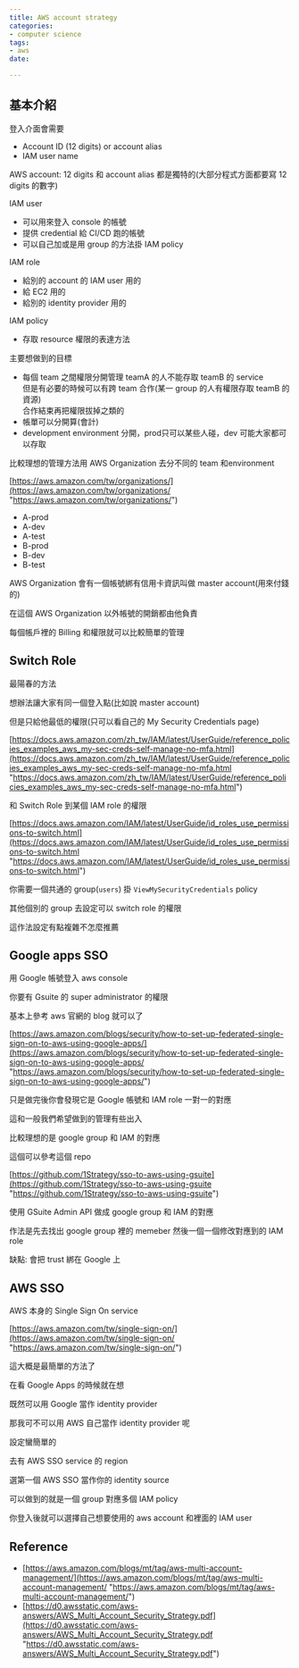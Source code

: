 ```yaml
---
title: AWS account strategy
categories:
- computer science
tags:
- aws
date: 

---
```

## 基本介紹

登入介面會需要 

* Account ID (12 digits) or account alias 
* IAM user name

AWS account: 12 digits 和 account alias 都是獨特的(大部分程式方面都要寫 12 digits 的數字)

IAM user

* 可以用來登入 console 的帳號
* 提供 credential 給 CI/CD 跑的帳號
* 可以自己加或是用 group 的方法掛 IAM policy 

IAM role

* 給別的 account 的 IAM user 用的
* 給 EC2 用的
* 給別的 identity provider 用的

IAM policy

* 存取 resource 權限的表達方法

主要想做到的目標

* 每個 team 之間權限分開管理 teamA 的人不能存取 teamB 的 service  
  但是有必要的時候可以有跨 team 合作(某一 group 的人有權限存取 teamB 的資源)  
  合作結束再把權限拔掉之類的
* 帳單可以分開算(會計)
* development environment 分開，prod只可以某些人碰，dev 可能大家都可以存取

比較理想的管理方法用 AWS Organization 去分不同的 team 和environment

[https://aws.amazon.com/tw/organizations/](https://aws.amazon.com/tw/organizations/ "https://aws.amazon.com/tw/organizations/")

* A-prod
* A-dev
* A-test
* B-prod
* B-dev
* B-test

AWS Organization 會有一個帳號綁有信用卡資訊叫做 master account(用來付錢的)

在這個 AWS Organization 以外帳號的開銷都由他負責

每個帳戶裡的 Billing 和權限就可以比較簡單的管理

## Switch Role

最陽春的方法

想辦法讓大家有同一個登入點(比如說 master account)

但是只給他最低的權限(只可以看自己的 My Security Credentials page)

[https://docs.aws.amazon.com/zh_tw/IAM/latest/UserGuide/reference_policies_examples_aws_my-sec-creds-self-manage-no-mfa.html](https://docs.aws.amazon.com/zh_tw/IAM/latest/UserGuide/reference_policies_examples_aws_my-sec-creds-self-manage-no-mfa.html "https://docs.aws.amazon.com/zh_tw/IAM/latest/UserGuide/reference_policies_examples_aws_my-sec-creds-self-manage-no-mfa.html")

和 Switch Role 到某個 IAM role 的權限

[https://docs.aws.amazon.com/IAM/latest/UserGuide/id_roles_use_permissions-to-switch.html](https://docs.aws.amazon.com/IAM/latest/UserGuide/id_roles_use_permissions-to-switch.html "https://docs.aws.amazon.com/IAM/latest/UserGuide/id_roles_use_permissions-to-switch.html")

你需要一個共通的 group(`users`) 掛 `ViewMySecurityCredentials` policy

其他個別的 group 去設定可以 switch role 的權限

這作法設定有點複雜不怎麼推薦

## Google apps SSO

用 Google 帳號登入 aws console

你要有 Gsuite 的 super administrator 的權限

基本上參考 aws 官網的 blog 就可以了

[https://aws.amazon.com/blogs/security/how-to-set-up-federated-single-sign-on-to-aws-using-google-apps/](https://aws.amazon.com/blogs/security/how-to-set-up-federated-single-sign-on-to-aws-using-google-apps/ "https://aws.amazon.com/blogs/security/how-to-set-up-federated-single-sign-on-to-aws-using-google-apps/")

只是做完後你會發現它是 Google 帳號和 IAM role 一對一的對應

這和一般我們希望做到的管理有些出入

比較理想的是 google group 和 IAM 的對應

這個可以參考這個 repo

[https://github.com/1Strategy/sso-to-aws-using-gsuite](https://github.com/1Strategy/sso-to-aws-using-gsuite "https://github.com/1Strategy/sso-to-aws-using-gsuite")

使用 GSuite Admin API 做成 google group 和 IAM 的對應

作法是先去找出 google group 裡的 memeber 然後一個一個修改對應到的 IAM role

缺點: 會把 trust 綁在 Google 上

## AWS SSO

AWS 本身的 Single Sign On service

[https://aws.amazon.com/tw/single-sign-on/](https://aws.amazon.com/tw/single-sign-on/ "https://aws.amazon.com/tw/single-sign-on/")

這大概是最簡單的方法了

在看 Google Apps 的時候就在想

既然可以用 Google 當作 identity provider

那我可不可以用 AWS 自己當作 identity provider 呢

設定蠻簡單的

去有 AWS SSO service 的 region

選第一個 AWS SSO 當作你的 identity source

可以做到的就是一個 group 對應多個 IAM policy

你登入後就可以選擇自己想要使用的 aws account 和裡面的 IAM user

## Reference

* [https://aws.amazon.com/blogs/mt/tag/aws-multi-account-management/](https://aws.amazon.com/blogs/mt/tag/aws-multi-account-management/ "https://aws.amazon.com/blogs/mt/tag/aws-multi-account-management/")
* [https://d0.awsstatic.com/aws-answers/AWS_Multi_Account_Security_Strategy.pdf](https://d0.awsstatic.com/aws-answers/AWS_Multi_Account_Security_Strategy.pdf "https://d0.awsstatic.com/aws-answers/AWS_Multi_Account_Security_Strategy.pdf")